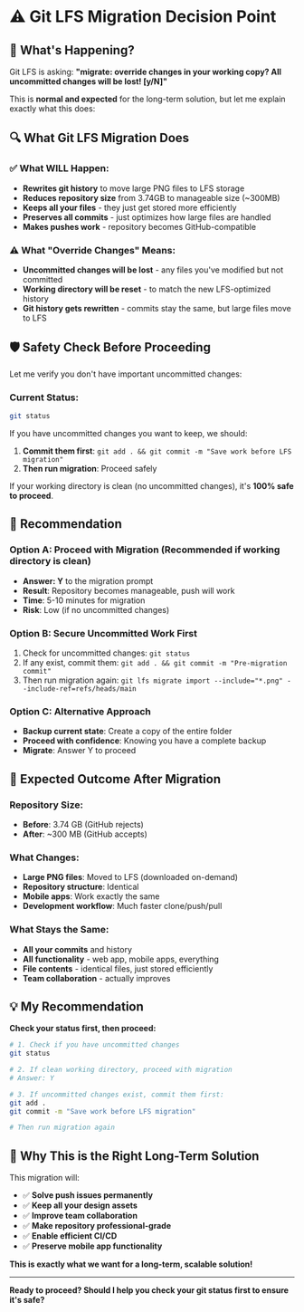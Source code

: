 # ⚠️ Git LFS Migration Decision Point

## 🤔 What's Happening?

Git LFS is asking: **"migrate: override changes in your working copy? All uncommitted changes will be lost! [y/N]"**

This is **normal and expected** for the long-term solution, but let me explain exactly what this does:

## 🔍 What Git LFS Migration Does

### ✅ **What WILL Happen:**
- **Rewrites git history** to move large PNG files to LFS storage
- **Reduces repository size** from 3.74GB to manageable size (~300MB)
- **Keeps all your files** - they just get stored more efficiently
- **Preserves all commits** - just optimizes how large files are handled
- **Makes pushes work** - repository becomes GitHub-compatible

### ⚠️ **What "Override Changes" Means:**
- **Uncommitted changes will be lost** - any files you've modified but not committed
- **Working directory will be reset** - to match the new LFS-optimized history
- **Git history gets rewritten** - commits stay the same, but large files move to LFS

## 🛡️ **Safety Check Before Proceeding**

Let me verify you don't have important uncommitted changes:

### Current Status:
```bash
git status
```

If you have uncommitted changes you want to keep, we should:
1. **Commit them first**: `git add . && git commit -m "Save work before LFS migration"`
2. **Then run migration**: Proceed safely

If your working directory is clean (no uncommitted changes), it's **100% safe to proceed**.

## 🎯 **Recommendation**

### Option A: **Proceed with Migration** (Recommended if working directory is clean)
- **Answer: Y** to the migration prompt
- **Result**: Repository becomes manageable, push will work
- **Time**: 5-10 minutes for migration
- **Risk**: Low (if no uncommitted changes)

### Option B: **Secure Uncommitted Work First**
1. Check for uncommitted changes: `git status`
2. If any exist, commit them: `git add . && git commit -m "Pre-migration commit"`
3. Then run migration again: `git lfs migrate import --include="*.png" --include-ref=refs/heads/main`

### Option C: **Alternative Approach**
- **Backup current state**: Create a copy of the entire folder
- **Proceed with confidence**: Knowing you have a complete backup
- **Migrate**: Answer Y to proceed

## 🚀 **Expected Outcome After Migration**

### Repository Size:
- **Before**: 3.74 GB (GitHub rejects)
- **After**: ~300 MB (GitHub accepts)

### What Changes:
- **Large PNG files**: Moved to LFS (downloaded on-demand)
- **Repository structure**: Identical
- **Mobile apps**: Work exactly the same
- **Development workflow**: Much faster clone/push/pull

### What Stays the Same:
- **All your commits** and history
- **All functionality** - web app, mobile apps, everything
- **File contents** - identical files, just stored efficiently
- **Team collaboration** - actually improves

## 💡 **My Recommendation**

**Check your status first, then proceed:**

```bash
# 1. Check if you have uncommitted changes
git status

# 2. If clean working directory, proceed with migration
# Answer: Y

# 3. If uncommitted changes exist, commit them first:
git add .
git commit -m "Save work before LFS migration"

# Then run migration again
```

## 🎯 **Why This is the Right Long-Term Solution**

This migration will:
- ✅ **Solve push issues permanently**
- ✅ **Keep all your design assets**
- ✅ **Improve team collaboration**
- ✅ **Make repository professional-grade**
- ✅ **Enable efficient CI/CD**
- ✅ **Preserve mobile app functionality**

**This is exactly what we want for a long-term, scalable solution!**

---

**Ready to proceed? Should I help you check your git status first to ensure it's safe?**
